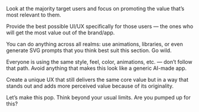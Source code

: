 
Look at the majority target users and focus on promoting the value that’s most relevant to them.

Provide the best possible UI/UX specifically for those users — the ones who will get the most value out of the brand/app.

You can do anything across all realms: use animations, libraries, or even generate SVG prompts that you think best suit this section. Go wild.

Everyone is using the same style, feel, color, animations, etc. — don’t follow that path. Avoid anything that makes this look like a generic AI-made app.

Create a unique UX that still delivers the same core value but in a way that stands out and adds more perceived value because of its originality.

Let’s make this pop. Think beyond your usual limits. Are you pumped up for this?
